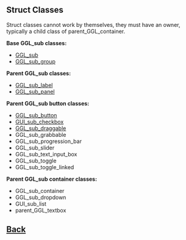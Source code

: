 ## Struct Classes

Struct classes cannot work by themselves, they must have an owner, typically a child class of parent_GGL_container.

**Base GGL_sub classes:**
- [GGL_sub](https://github.com/Ced30/GML-GUI-Library-GGL-Documentation/blob/main/API%20GGL_sub.md)
- [GGL_sub_group](https://github.com/Ced30/GML-GUI-Library-GGL-Documentation/blob/main/API%20GGL_sub_group.md)

**Parent GGL_sub classes:**
- [GGL_sub_label](https://github.com/Ced30/GML-GUI-Library-GGL-Documentation/blob/main/API%20GGL_sub_label.md)
- [GGL_sub_panel](https://github.com/Ced30/GML-GUI-Library-GGL-Documentation/blob/main/API%20GGL_sub_panel.md)

**Parent GGL_sub button classes:**
- [GGL_sub_button](https://github.com/Ced30/GML-GUI-Library-GGL-Documentation/blob/main/API%20parent_GGL_button.md)
- [GUI_sub_checkbox](https://github.com/Ced30/GML-GUI-Library-GGL-Documentation/blob/main/API%20parent_GGL_checkbox.md)
- [GGL_sub_draggable](https://github.com/Ced30/GML-GUI-Library-GGL-Documentation/blob/main/API%20parent_GGL_draggable.md)
- GGL_sub_grabbable
- GGL_sub_progression_bar
- GGL_sub_slider
- GGL_sub_text_input_box
- GGL_sub_toggle
- GGL_sub_toggle_linked

**Parent GGL_sub container classes:**
- GGL_sub_container
- GGL_sub_dropdown
- GUI_sub_list
- parent_GGL_textbox

## [Back](https://github.com/Ced30/GML-GUI-Library-GGL-Documentation/blob/main/README.md)
